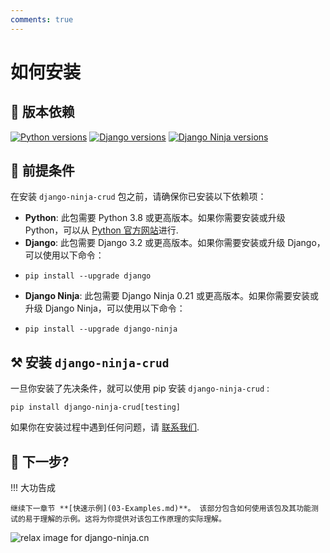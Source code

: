```yaml
---
comments: true
---
```

# 如何安装
## 📝 版本依赖

[![Python versions](https://img.shields.io/pypi/pyversions/django-ninja-crud.svg?color=306998&label=python&logo=python&logoColor=white)](https://github.com/python/cpython)
[![Django versions](https://img.shields.io/badge/3.2_|_4.1_|_4.2_|_5.0-blue?color=0C4B33&label=django&logo=django&logoColor=white)](https://github.com/django/django)
[![Django Ninja versions](https://img.shields.io/badge/1.0_|_1.1-blue?color=black&label=django-ninja&logo=fastapi&logoColor=white)](https://github.com/vitalik/django-ninja)


## 👀 前提条件

在安装 `django-ninja-crud` 包之前，请确保你已安装以下依赖项：

- **Python**: 此包需要 Python 3.8 或更高版本。如果你需要安装或升级 Python，可以从 [Python 官方网站](https://www.python.org/downloads/)进行.
- **Django**: 此包需要 Django 3.2 或更高版本。如果你需要安装或升级 Django，可以使用以下命令：
- ```shell
  pip install --upgrade django
  ```
- **Django Ninja**: 此包需要 Django Ninja 0.21 或更高版本。如果你需要安装或升级 Django Ninja，可以使用以下命令：
- ```shell
  pip install --upgrade django-ninja
  ```

## ⚒️  安装 `django-ninja-crud`

一旦你安装了先决条件，就可以使用 pip 安装 `django-ninja-crud` :


```shell
pip install django-ninja-crud[testing]
```

如果你在安装过程中遇到任何问题，请 [联系我们](https://github.com/hbakri).

## 💬 下一步?

!!! 大功告成

    继续下一章节 **[快速示例](03-Examples.md)**。 该部分包含如何使用该包及其功能测试的易于理解的示例。这将为你提供对该包工作原理的实际理解。
<img style="object-fit: cover; object-position: 50% 50%;" alt="relax image for django-ninja.cn" loading="lazy" fetchpriority="auto" aria-hidden="true" draggable="false" src="https://picsum.photos/825/47.jpg">

